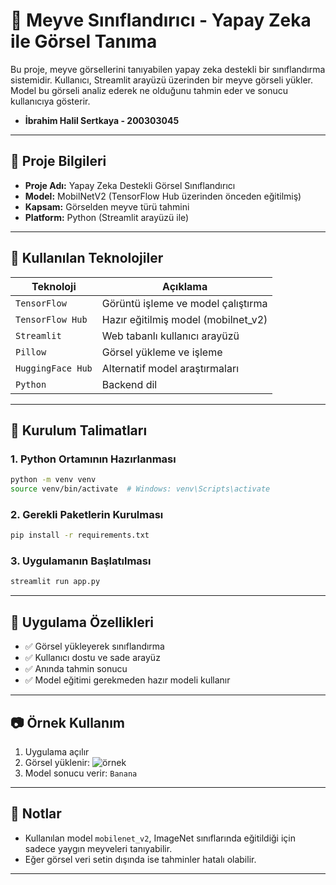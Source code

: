 # 🍍 Meyve Sınıflandırıcı - Yapay Zeka ile Görsel Tanıma

Bu proje, meyve görsellerini tanıyabilen yapay zeka destekli bir sınıflandırma sistemidir. 
Kullanıcı, Streamlit arayüzü üzerinden bir meyve görseli yükler. Model bu görseli analiz ederek ne olduğunu tahmin eder ve sonucu kullanıcıya gösterir.
- **İbrahim Halil Sertkaya - 200303045**


---

## 📌 Proje Bilgileri

- **Proje Adı:** Yapay Zeka Destekli Görsel Sınıflandırıcı
- **Model:** MobilNetV2 (TensorFlow Hub üzerinden önceden eğitilmiş)
- **Kapsam:** Görselden meyve türü tahmini
- **Platform:** Python (Streamlit arayüzü ile)

---

## 🧠 Kullanılan Teknolojiler

| Teknoloji        | Açıklama                                      |
|------------------|-----------------------------------------------|
| `TensorFlow`     | Görüntü işleme ve model çalıştırma            |
| `TensorFlow Hub` | Hazır eğitilmiş model (mobilnet_v2)           |
| `Streamlit`      | Web tabanlı kullanıcı arayüzü                 |
| `Pillow`         | Görsel yükleme ve işleme                      |
| `HuggingFace Hub`| Alternatif model araştırmaları                |
| `Python`         | Backend dil                                   |

---

## 🚀 Kurulum Talimatları

### 1. Python Ortamının Hazırlanması
```bash
python -m venv venv
source venv/bin/activate  # Windows: venv\Scripts\activate
```

### 2. Gerekli Paketlerin Kurulması
```bash
pip install -r requirements.txt
```

### 3. Uygulamanın Başlatılması
```bash
streamlit run app.py
```

---

## 🎯 Uygulama Özellikleri

- ✅ Görsel yükleyerek sınıflandırma
- ✅ Kullanıcı dostu ve sade arayüz
- ✅ Anında tahmin sonucu
- ✅ Model eğitimi gerekmeden hazır modeli kullanır

---

## 📷 Örnek Kullanım

1. Uygulama açılır
2. Görsel yüklenir: ![örnek](https://static.ticimax.cloud/cdn-cgi/image/width=-,quality=85/11919/uploads/urunresimleri/buyuk/muz-chiquita-46af.png)
3. Model sonucu verir: `Banana`

---

## 📝 Notlar

- Kullanılan model `mobilenet_v2`, ImageNet sınıflarında eğitildiği için sadece yaygın meyveleri tanıyabilir.
- Eğer görsel veri setin dışında ise tahminler hatalı olabilir.

---
